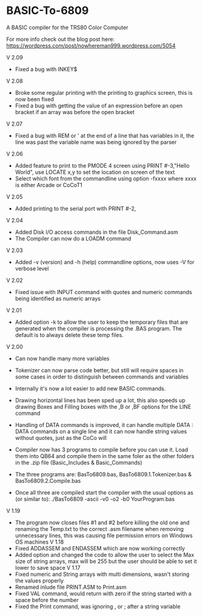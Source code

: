 # BASIC-To-6809
A BASIC compiler for the TRS80 Color Computer

For more info check out the blog post here:
https://wordpress.com/post/nowhereman999.wordpress.com/5054

V 2.09
- Fixed a bug with INKEY$

V 2.08
- Broke some regular printing with the printing to graphics screen, this is now been fixed
- Fixed a bug with getting the value of an expression before an open bracket if an array was before the open bracket

V 2.07
- Fixed a bug with REM or ' at the end of a line that has variables in it, the line was past the variable name was being ignored by the parser

V 2.06
- Added feature to print to the PMODE 4 screen using PRINT #-3,"Hello World", use LOCATE x,y to set the location on screen of the text
- Select which font from the commandline using option -fxxxx where xxxx is either Arcade or CoCoT1

V 2.05
- Added printing to the serial port with PRINT #-2,

V 2.04
- Added Disk I/O access commands in the file Disk_Command.asm
- The Compiler can now do a LOADM command

V 2.03
- Added -v (version) and -h (help) commandline options, now uses -V for verbose level

V 2.02
- Fixed issue with INPUT command with quotes and numeric commands being identified as numeric arrays

V 2.01
- Added option -k to allow the user to keep the temporary files that are generated when the compiler is processing the .BAS program.  The default is to always delete these temp files.

V 2.00
- Can now handle many more variables
- Tokenizer can now parse code better, but still will require spaces in some cases in order to distinguish between commands and variables
- Internally it's now a lot easier to add new BASIC commands.
- Drawing horizontal lines has been sped up a lot, this also speeds up drawing Boxes and Filling boxes with the ,B or ,BF options for the LINE command
- Handling of DATA commands is improved, it can handle multiple DATA : DATA commands on a single line and it can now handle string values without quotes, just as the CoCo will

- Compiler now has 3 programs to compile before you can use it.  Load them into QB64 and compile them in the same foler as the other folders in the .zip file (Basic_Includes & Basic_Commands)
- The three programs are: BasTo6809.bas, BasTo6809.1.Tokenizer.bas & BasTo6809.2.Compile.bas
- Once all three are compiled start the compiler with the usual options as (or similar to): ./BasTo6809 -ascii -v0 -o2 -b0 YourProgram.bas

V 1.19
- The program now closes files #1 and #2 before killing the old one and renaming the Temp.txt to the correct .asm filename when removing unnecessary lines, this was causing file permission errors on Windows OS machines
V 1.18
- Fixed ADDASSEM and ENDASSEM which are now working correctly
- Added option and changed the code to allow the user to select the Max size of string arrays, max will be 255
  but the user should be able to set it lower to save space
V 1.17
- Fixed numeric and String arrays with multi dimensions, wasn't storing the values properly
- Renamed inlude file PRINT.ASM to Print.asm
- Fixed VAL command, would return with zero if the string started with a space before the number
- Fixed the Print command, was ignoring , or ; after a string variable

